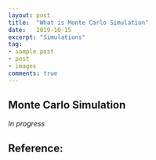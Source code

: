 ```yaml
---
layout: post
title:  "What is Monte Carlo Simulation"
date:   2019-10-15
excerpt: "Simulations"
tag:
- sample post
- post
- images
comments: true
---
```


## Monte Carlo Simulation

*In progress*


## Reference:
